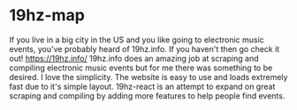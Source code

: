 # 19hz-map

If you live in a big city in the US and you like going to electronic music events, you've probably heard of 19hz.info. If you haven't then go check it out!
<a href="https://19hz.info/" title="19hz">https://19hz.info/</a>
19hz.info does an amazing job at scraping and compiling electronic music events but for me there was something to be desired. I love the simplicity. The website is easy to use and loads extremely fast due to it's simple layout. 19hz-react is an attempt to expand on great scraping and compiling by adding more features to help people find events.
